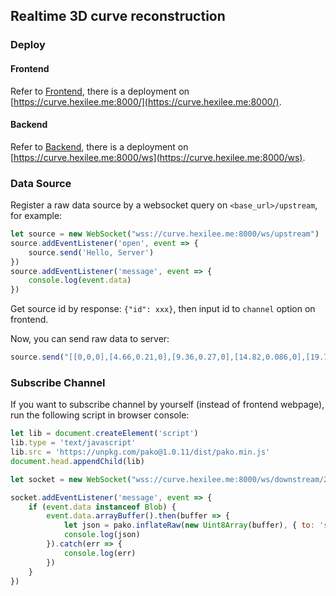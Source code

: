 ## Realtime 3D curve reconstruction

### Deploy

#### Frontend

Refer to [Frontend](https://github.com/Hexilee/crow/tree/master/web), there is a deployment on
[https://curve.hexilee.me:8000/](https://curve.hexilee.me:8000/).

#### Backend

Refer to [Backend](https://github.com/Hexilee/crow/tree/master/server), there is a deployment on
[https://curve.hexilee.me:8000/ws](https://curve.hexilee.me:8000/ws).


### Data Source

Register a raw data source by a websocket query on `<base_url>/upstream`,
 for example:

```javascript
let source = new WebSocket("wss://curve.hexilee.me:8000/ws/upstream")
source.addEventListener('open', event => {
    source.send('Hello, Server')
})
source.addEventListener('message', event => {
    console.log(event.data)
})
```

Get source id by response: `{"id": xxx}`, then input id to `channel` option on frontend.

Now, you can send raw data to server:

```javascript
source.send("[[0,0,0],[4.66,0.21,0],[9.36,0.27,0],[14.82,0.086,0],[19.72,-0.0093,0],[24.74,-0.091,0],[29.95,-0.079,0]]")
```

### Subscribe Channel

If you want to subscribe channel by yourself (instead of frontend webpage), run the following script in browser console:

```javascript
let lib = document.createElement('script')
lib.type = 'text/javascript'
lib.src = 'https://unpkg.com/pako@1.0.11/dist/pako.min.js'
document.head.appendChild(lib)

let socket = new WebSocket("wss://curve.hexilee.me:8000/ws/downstream/2") // replace 2 with the id you want

socket.addEventListener('message', event => {
    if (event.data instanceof Blob) {
        event.data.arrayBuffer().then(buffer => {
            let json = pako.inflateRaw(new Uint8Array(buffer), { to: 'string' })
            console.log(json)
        }).catch(err => {
            console.log(err)
        })
    }
})
```